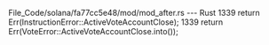 File_Code/solana/fa77cc5e48/mod/mod_after.rs --- Rust
1339             return Err(InstructionError::ActiveVoteAccountClose);                                                                                       1339             return Err(VoteError::ActiveVoteAccountClose.into());

